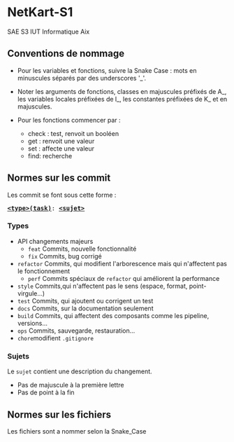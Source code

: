 # NetKart-S1
  
SAE S3 IUT Informatique Aix

## Conventions de nommage
  
* Pour les variables et fonctions, suivre la Snake Case : mots en minuscules séparés par des underscores '_'.
  
* Noter les arguments de fonctions, classes en majuscules préfixés de A_, les variables locales préfixées de l_, les constantes préfixées de K_ et en majuscules.
  
* Pour les fonctions commencer par : 
    * check : test, renvoit un booléen
    * get : renvoit une valeur
    * set : affecte une valeur
    * find: recherche


## Normes sur les commit
  
Les commit se font sous cette forme :
<pre>
<b><a href="#types">&lt;type&gt;(task)</a></b></font>: <b><a href="#sujet">&lt;sujet&gt;</a></b>
</pre>

### Types
* API changements majeurs
    * `feat` Commits, nouvelle fonctionnalité
    * `fix` Commits, bug corrigé
* `refactor` Commits, qui modifient l'arborescence mais qui n'affectent pas le fonctionnement
    * `perf` Commits spéciaux de `refactor` qui améliorent la performance
* `style` Commits,qui n'affectent pas le sens (espace, format, point-virgule...)
* `test` Commits, qui ajoutent ou corrigent un test
* `docs` Commits, sur la documentation seulement
* `build` Commits, qui affectent des composants comme les pipeline, versions...
* `ops` Commits, sauvegarde, restauration...
* `chore`modifient `.gitignore`

### Sujets
Le `sujet` contient une description du changement.
* Pas de majuscule à la première lettre
* Pas de point à la fin

## Normes sur les fichiers

Les fichiers sont a nommer selon la Snake_Case
